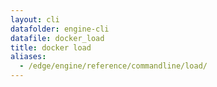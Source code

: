 ```yaml
---
layout: cli
datafolder: engine-cli
datafile: docker_load
title: docker load
aliases:
  - /edge/engine/reference/commandline/load/
---
```

<!--
This page is automatically generated from Docker's source code. If you want to
suggest a change to the text that appears here, open a ticket or pull request
in the source repository on GitHub:

https://github.com/docker/cli
-->
